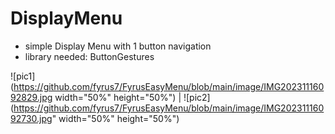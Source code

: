 # DisplayMenu

* simple Display Menu with 1 button navigation
* library needed: ButtonGestures

![pic1](https://github.com/fyrus7/FyrusEasyMenu/blob/main/image/IMG20231116092829.jpg width="50%" height="50%") | ![pic2](https://github.com/fyrus7/FyrusEasyMenu/blob/main/image/IMG20231116092730.jpg" width="50%" height="50%")
